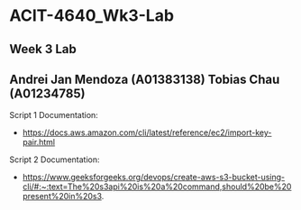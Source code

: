 # ACIT-4640_Wk3-Lab
Week 3 Lab
---
Andrei Jan Mendoza (A01383138)
Tobias Chau (A01234785)
---

Script 1 Documentation: 
- https://docs.aws.amazon.com/cli/latest/reference/ec2/import-key-pair.html


Script 2 Documentation: 
- https://www.geeksforgeeks.org/devops/create-aws-s3-bucket-using-cli/#:~:text=The%20s3api%20is%20a%20command,should%20be%20present%20in%20s3.
